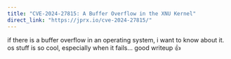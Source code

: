 ```yaml
---
title: "CVE-2024-27815: A Buffer Overflow in the XNU Kernel"
direct_link: "https://jprx.io/cve-2024-27815/"
---
```


if there is a buffer overflow in an operating system, i want to know about it. os stuff is so cool, especially when it fails... good writeup 👍
